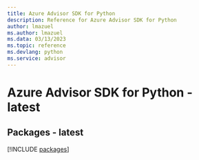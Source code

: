 ```yaml
---
title: Azure Advisor SDK for Python
description: Reference for Azure Advisor SDK for Python
author: lmazuel
ms.author: lmazuel
ms.data: 03/13/2023
ms.topic: reference
ms.devlang: python
ms.service: advisor
---
```

# Azure Advisor SDK for Python - latest
## Packages - latest
[!INCLUDE [packages](advisor-index.md)]